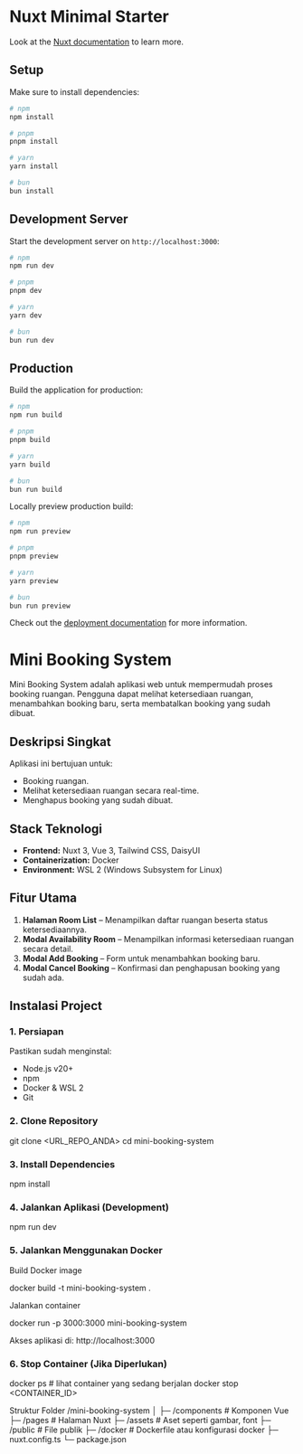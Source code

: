 # Nuxt Minimal Starter

Look at the [Nuxt documentation](https://nuxt.com/docs/getting-started/introduction) to learn more.

## Setup

Make sure to install dependencies:

```bash
# npm
npm install

# pnpm
pnpm install

# yarn
yarn install

# bun
bun install
```

## Development Server

Start the development server on `http://localhost:3000`:

```bash
# npm
npm run dev

# pnpm
pnpm dev

# yarn
yarn dev

# bun
bun run dev
```

## Production

Build the application for production:

```bash
# npm
npm run build

# pnpm
pnpm build

# yarn
yarn build

# bun
bun run build
```

Locally preview production build:

```bash
# npm
npm run preview

# pnpm
pnpm preview

# yarn
yarn preview

# bun
bun run preview
```

Check out the [deployment documentation](https://nuxt.com/docs/getting-started/deployment) for more information.
# Mini Booking System

Mini Booking System adalah aplikasi web untuk mempermudah proses booking ruangan. Pengguna dapat melihat ketersediaan ruangan, menambahkan booking baru, serta membatalkan booking yang sudah dibuat.

## Deskripsi Singkat
Aplikasi ini bertujuan untuk:
- Booking ruangan.
- Melihat ketersediaan ruangan secara real-time.
- Menghapus booking yang sudah dibuat.

## Stack Teknologi
- **Frontend:** Nuxt 3, Vue 3, Tailwind CSS, DaisyUI  
- **Containerization:** Docker  
- **Environment:** WSL 2 (Windows Subsystem for Linux)

## Fitur Utama
1. **Halaman Room List** – Menampilkan daftar ruangan beserta status ketersediaannya.  
2. **Modal Availability Room** – Menampilkan informasi ketersediaan ruangan secara detail.  
3. **Modal Add Booking** – Form untuk menambahkan booking baru.  
4. **Modal Cancel Booking** – Konfirmasi dan penghapusan booking yang sudah ada.

## Instalasi Project

### 1. Persiapan
Pastikan sudah menginstal:
- Node.js v20+
- npm
- Docker & WSL 2
- Git

### 2. Clone Repository
git clone <URL_REPO_ANDA>
cd mini-booking-system

### 3. Install Dependencies
npm install

### 4. Jalankan Aplikasi (Development)
npm run dev

### 5. Jalankan Menggunakan Docker

Build Docker image

docker build -t mini-booking-system .

Jalankan container

docker run -p 3000:3000 mini-booking-system

Akses aplikasi di: http://localhost:3000

### 6. Stop Container (Jika Diperlukan)
docker ps           # lihat container yang sedang berjalan
docker stop <CONTAINER_ID>

Struktur Folder
/mini-booking-system
│
├─ /components  # Komponen Vue
├─ /pages       # Halaman Nuxt
├─ /assets      # Aset seperti gambar, font
├─ /public      # File publik
├─ /docker      # Dockerfile atau konfigurasi docker
├─ nuxt.config.ts
└─ package.json